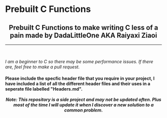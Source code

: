 # Prebuilt C Functions

<div align="center">
    <h2>
        Prebuilt C Functions to make writing C less of a pain made by DadaLittleOne AKA Raiyaxi Ziaoi
    </h2>
</div>
<hr>
<br/>
<p><i>
    I am a beginner to C so there may be some performance issues. If there are, feel free to make a pull request.
</p></i>
<h4>
    Please include the specfic header file that you require in your project, I have included a list of all the different header files and their uses in a seperate file labelled "Headers.md".
    <br/><br/><div align="center"><i>
        Note: This repository is a side project and may not be updated often. Plus most of the time I will update it when I discover a new solution to a common problem.
    </i></div>
</h4>
